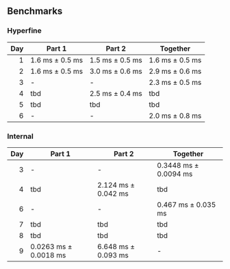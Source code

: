 ## Benchmarks
### Hyperfine
|  Day | Part 1          | Part 2          | Together        |
| ---: | --------------- | --------------- | --------------- |
|    1 | 1.6 ms ± 0.5 ms | 1.5 ms ± 0.5 ms | 1.6 ms ± 0.5 ms |
|    2 | 1.6 ms ± 0.5 ms | 3.0 ms ± 0.6 ms | 2.9 ms ± 0.6 ms |
|    3 | -               | -               | 2.3 ms ± 0.5 ms |
|    4 | tbd             | 2.5 ms ± 0.4 ms | tbd             |
|    5 | tbd             | tbd             | tbd             |
|    6 | -               | -               | 2.0 ms ± 0.8 ms |

### Internal
|  Day | Part 1                | Part 2              | Together              |
| ---: | --------------------- | ------------------- | --------------------- |
|    3 | -                     | -                   | 0.3448 ms ± 0.0094 ms |
|    4 | tbd                   | 2.124 ms ± 0.042 ms | tbd                   |
|    6 | -                     | -                   | 0.467 ms ± 0.035 ms   |
|    7 | tbd                   | tbd                 | tbd                   |
|    8 | tbd                   | tbd                 | tbd                   |
|    9 | 0.0263 ms ± 0.0018 ms | 6.648 ms ± 0.093 ms | -                     |
